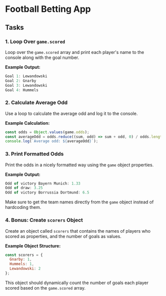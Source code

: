 # Football Betting App

## Tasks

### 1. Loop Over `game.scored`
Loop over the `game.scored` array and print each player's name to the console along with the goal number.

**Example Output:**
```javascript
Goal 1: Lewandowski
Goal 2: Gnarby
Goal 3: Lewandowski
Goal 4: Hummels
```

### 2. Calculate Average Odd
Use a loop to calculate the average odd and log it to the console.

**Example Calculation:**
```javascript
const odds = Object.values(game.odds);
const averageOdd = odds.reduce((sum, odd) => sum + odd, 0) / odds.length;
console.log(`Average odd: ${averageOdd}`);
```

### 3. Print Formatted Odds
Print the odds in a nicely formatted way using the `game` object properties.

**Example Output:**
```javascript
Odd of victory Bayern Munich: 1.33
Odd of draw: 3.25
Odd of victory Borrussia Dortmund: 6.5
```

Make sure to get the team names directly from the `game` object instead of hardcoding them.

### 4. Bonus: Create `scorers` Object
Create an object called `scorers` that contains the names of players who scored as properties, and the number of goals as values.

**Example Object Structure:**
```javascript
const scorers = {
  Gnarby: 1,
  Hummels: 1,
  Lewandowski: 2
};
```

This object should dynamically count the number of goals each player scored based on the `game.scored` array.

